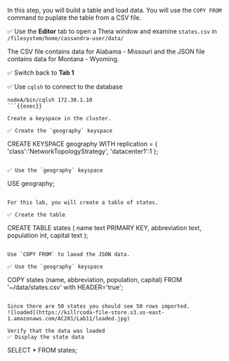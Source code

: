 In this step, you will build a table and load data.
You will use the `COPY FROM` command to puplate the table from a CSV file.

✅ Use the **Editor** tab to open a Theia window and examine `states.csv` in `/filesystem/home/cassandra-user/data/`

The CSV file contains data for Alabama - Missouri and the JSON file contains data for Montana - Wyoming.


✅ Switch back to **Tab 1**



✅ Use `cqlsh` to connect to the database
```
nodeA/bin/cqlsh 172.30.1.10
```{{exec}}

Create a keyspace in the cluster.

✅ Create the `geography` keyspace
```
CREATE KEYSPACE geography WITH replication = {
  'class':'NetworkTopologyStrategy',
  'datacenter1':1
};
```{{exec}}

✅ Use the `geography` keyspace
```
USE geography;
```{{exec}}

For this lab, you will create a table of states.

✅ Create the table
```
CREATE TABLE states (
    name text PRIMARY KEY,
    abbreviation text,
    population int,
    capital text
);
```{{exec}}

Use `COPY FROM` to laoad the JSON data.

✅ Use the `geography` keyspace
```
COPY states (name, abbreviation, population, capital) 
  FROM '~/data/states.csv' with HEADER='true';
```{{exec}}

Since there are 50 states you should see 50 rows imported.
![loaded](https://killrcoda-file-store.s3.us-east-1.amazonaws.com/AC201/Lab11/loaded.jpg)

Verify that the data was loaded
✅ Display the state data
```
SELECT * FROM states;
```{{exec}}